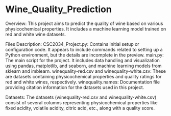 # Wine_Quality_Prediction
Overview: This project aims to predict the quality of wine based on various physicochemical properties. It includes a machine learning model trained on red and white wine datasets.

Files Description:
CSC2034_Project.py: Contains initial setup or configuration code. It appears to include commands related to setting up a Python environment, but the details are incomplete in the preview.
main.py: The main script for the project. It includes data handling and visualization using pandas, matplotlib, and seaborn, and machine learning models from sklearn and imblearn.
winequality-red.csv and winequality-white.csv: These are datasets containing physicochemical properties and quality ratings for red and white wines, respectively.
winequality.names: Documentation file providing citation information for the datasets used in this project.

Datasets:
The datasets (winequality-red.csv and winequality-white.csv) consist of several columns representing physicochemical properties like fixed acidity, volatile acidity, citric acid, etc., along with a quality score.

